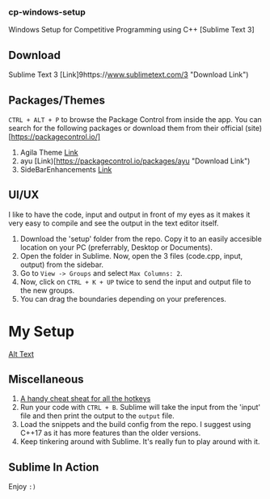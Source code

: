 ### cp-windows-setup
Windows Setup for Competitive Programming using C++ [Sublime Text 3]

## Download
Sublime Text 3 [Link]9https://www.sublimetext.com/3 "Download Link")

## Packages/Themes
`CTRL + ALT + P` to browse the Package Control from inside the app. You can search for the following packages or download them from their official (site)[https://packagecontrol.io/]

1. Agila Theme [Link](https://packagecontrol.io/packages/Agila%20Theme "Download Link")
2. ayu [Link)[https://packagecontrol.io/packages/ayu "Download Link")
3. SideBarEnhancements [Link](https://packagecontrol.io/packages/SideBarEnhancements "Download Link")

## UI/UX
I like to have the code, input and output in front of my eyes as it makes it very easy to compile and see the output in the text editor itself.

1. Download the 'setup' folder from the repo. Copy it to an easily accesible location on your PC (preferrably, Desktop or Documents).
2. Open the folder in Sublime. Now, open the 3 files (code.cpp, input, output) from the sidebar.
3. Go to `View -> Groups` and select `Max Columns: 2`. 
4. Now, click on `CTRL + K + UP` twice to send the input and output file to the new groups.
5. You can drag the boundaries depending on your preferences.

# My Setup
[Alt Text](/src/screenshot.jpg?raw=true "My Setup")

## Miscellaneous
1. [A handy cheat sheat for all the hotkeys](https://www.shortcutfoo.com/app/dojos/sublime-text-3-win/cheatsheet "Must Learn")
2. Run your code with `CTRL + B`. Sublime will take the input from the 'input' file and then print the output to the `output` file.
3. Load the snippets and the build config from the repo. I suggest using C++17 as it has more features than the older versions.
3. Keep tinkering around with Sublime. It's really fun to play around with it.

## Sublime In Action


Enjoy `:)`
